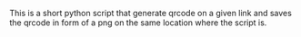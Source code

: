 This is a short python script that generate qrcode on a given link and saves the qrcode in form of a png on the same location where the script is.
